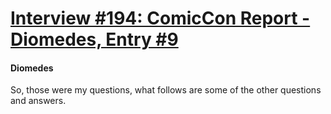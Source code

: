 # [Interview #194: ComicCon Report - Diomedes, Entry #9](https://www.theoryland.com/intvmain.php?i=194#9)

#### Diomedes

So, those were my questions, what follows are some of the other questions and answers.

